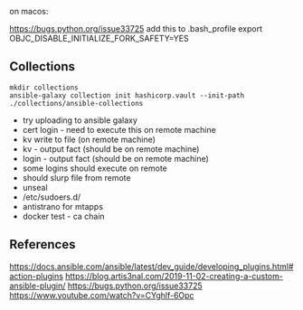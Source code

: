 on macos:

https://bugs.python.org/issue33725
add this to .bash_profile
export OBJC_DISABLE_INITIALIZE_FORK_SAFETY=YES


## Collections

```
mkdir collections
ansible-galaxy collection init hashicorp.vault --init-path ./collections/ansible-collections
```

- try uploading to ansible galaxy
- cert login - need to execute this on remote machine
- kv write to file (on remote machine)
- kv - output fact (should be on remote machine)
- login - output fact (should be on remote machine)
- some logins should execute on remote
- should slurp file from remote
- unseal
- /etc/sudoers.d/<username>
- antistrano for mtapps
- docker test - ca chain

## References
https://docs.ansible.com/ansible/latest/dev_guide/developing_plugins.html#action-plugins
https://blog.artis3nal.com/2019-11-02-creating-a-custom-ansible-plugin/
https://bugs.python.org/issue33725
https://www.youtube.com/watch?v=CYghlf-6Opc